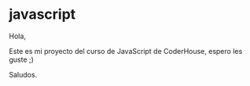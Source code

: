 # javascript

Hola,

Este es mi proyecto del curso de JavaScript de CoderHouse, espero les guste ;)

Saludos.
